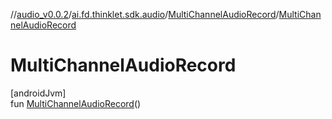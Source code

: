 //[audio_v0.0.2](../../../index.md)/[ai.fd.thinklet.sdk.audio](../index.md)/[MultiChannelAudioRecord](index.md)/[MultiChannelAudioRecord](-multi-channel-audio-record.md)

# MultiChannelAudioRecord

[androidJvm]\
fun [MultiChannelAudioRecord](-multi-channel-audio-record.md)()
